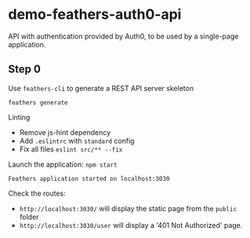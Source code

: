 # demo-feathers-auth0-api

API with authentication provided by Auth0, to be used by a single-page application.



## Step 0

Use `feathers-cli` to generate a REST API server skeleton

```
feathers generate
```

Linting

* Remove js-hint dependency
* Add `.eslintrc` with `standard` config
* Fix all files `eslint src/** --fix`

Launch the application: `npm start`

```
Feathers application started on localhost:3030
```

Check the routes:

* `http://localhost:3030/` will display the static page from the `public` folder
* `http://localhost:3030/user` will display a '401 Not Authorized' page.
